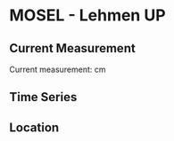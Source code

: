 # MOSEL - Lehmen UP

## Current Measurement

Current measurement: <Value topic="rivers/pegel-online/MOSEL/Lehmen_UP/measurementValue"/> cm

## Time Series

<TimeSeries topic="rivers/pegel-online/MOSEL/Lehmen_UP/measurementValue" period="week" />

## Location

<WorldMap>
  <Marker lat="50.278471114674986" lon="7.457696497597087" labelTopic="rivers/pegel-online/MOSEL/Lehmen_UP" />
</WorldMap>
